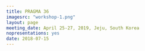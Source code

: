 ```yaml
---
title: PRAGMA 36
imagesrc: "workshop-1.png"
layout: page
meeting_date: April 25-27, 2019, Jeju, South Korea
nopresentations: yes
date: 2018-07-15
---
```

